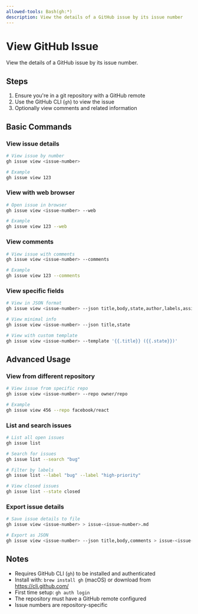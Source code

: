 ```yaml
---
allowed-tools: Bash(gh:*)
description: View the details of a GitHub issue by its issue number
---
```


# View GitHub Issue

View the details of a GitHub issue by its issue number.

## Steps

1. Ensure you're in a git repository with a GitHub remote
2. Use the GitHub CLI (`gh`) to view the issue
3. Optionally view comments and related information

## Basic Commands

### View issue details
```bash
# View issue by number
gh issue view <issue-number>

# Example
gh issue view 123
```

### View with web browser
```bash
# Open issue in browser
gh issue view <issue-number> --web

# Example
gh issue view 123 --web
```

### View comments
```bash
# View issue with comments
gh issue view <issue-number> --comments

# Example
gh issue view 123 --comments
```

### View specific fields
```bash
# View in JSON format
gh issue view <issue-number> --json title,body,state,author,labels,assignees,createdAt

# View minimal info
gh issue view <issue-number> --json title,state

# View with custom template
gh issue view <issue-number> --template '{{.title}} ({{.state}})'
```

## Advanced Usage

### View from different repository
```bash
# View issue from specific repo
gh issue view <issue-number> --repo owner/repo

# Example
gh issue view 456 --repo facebook/react
```

### List and search issues
```bash
# List all open issues
gh issue list

# Search for issues
gh issue list --search "bug"

# Filter by labels
gh issue list --label "bug" --label "high-priority"

# View closed issues
gh issue list --state closed
```

### Export issue details
```bash
# Save issue details to file
gh issue view <issue-number> > issue-<issue-number>.md

# Export as JSON
gh issue view <issue-number> --json title,body,comments > issue-<issue-number>.json
```

## Notes

- Requires GitHub CLI (`gh`) to be installed and authenticated
- Install with: `brew install gh` (macOS) or download from https://cli.github.com/
- First time setup: `gh auth login`
- The repository must have a GitHub remote configured
- Issue numbers are repository-specific